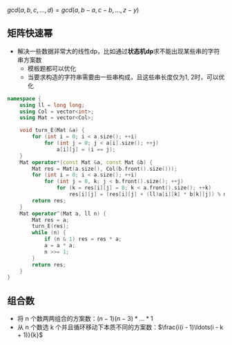 $gcd(a, b, c, \ldots, d) = gcd(a, b - a, c - b, \ldots, z - y)$

## 矩阵快速幂

- 解决一些数据非常大的线性dp，比如通过**状态机dp**求不能出现某些串的字符串方案数
  - 模板题都可以优化
  - 当要求构造的字符串需要由一些串构成，且这些串长度仅为1, 2时，可以优化

```cpp
namespace {
    using ll = long long;
    using Col = vector<int>;
    using Mat = vector<Col>;

    void turn_E(Mat &a) {
        for (int i = 0; i < a.size(); ++i)
            for (int j = 0; j < a[i].size(); ++j)
                a[i][j] = (i == j);
    }
    Mat operator*(const Mat &a, const Mat &b) {
        Mat res = Mat(a.size(), Col(b.front().size()));
        for (int i = 0; i < a.size(); ++i)
            for (int j = 0, k; j < b.front().size(); ++j)
                for (k = res[i][j] = 0; k < a.front().size(); ++k)
                    res[i][j] = (res[i][j] + (ll)a[i][k] * b[k][j]) % mod;
        return res;
    }
    Mat operator^(Mat a, ll n) {
        Mat res = a;
        turn_E(res);
        while (n) {
            if (n & 1) res = res * a;
            a = a * a;
            n >>= 1;
        }
        return res;
    }
}
```

## 组合数

- 将 n 个数两两组合的方案数：$(n - 1)(n - 3) * \ldots * 1$
- 从 n 个数选 k 个并且循环移动下本质不同的方案数：$\frac{i(i - 1)\ldots(i - k + 1)}{k}$
